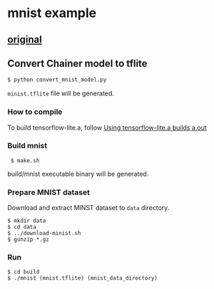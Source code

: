# mnist example  

## [original](https://github.com/lighttransport/chainer2tflite/tree/devel)  

## Convert Chainer model to tflite

```python
$ python convert_mnist_model.py
```

`minist.tflite` file will be generated.

### How to compile

To build tensorflow-lite.a, follow [Using tensorflow-lite.a builds a.out](https://github.com/k5iogura/tensorflowlite-samples/blob/master/CNN_NumberDetector/05_TensorflowLite_CPP/README.md)  

### Build mnist 

```
 $ make.sh
```

build/mnist executable binary will be generated.  

### Prepare MNIST dataset

Download and extract MINST dataset to `data` directory.

```
$ mkdir data
$ cd data
$ ../download-minist.sh
$ gunzip *.gz
```

### Run

```
$ cd build
$ ./mnist (mnist.tflite) (mnist_data_directory)
```
